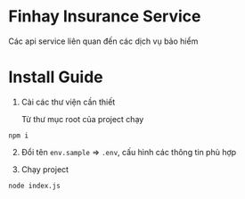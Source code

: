 # Finhay Insurance Service
Các api service liên quan đến các dịch vụ bảo hiểm

# Install Guide

1. Cài các thư viện cần thiết

    Từ thư mục root của project chạy
```
npm i
```

2. Đổi tên `env.sample` => `.env`, cấu hình các thông tin phù hợp

3. Chạy project

```
node index.js
```